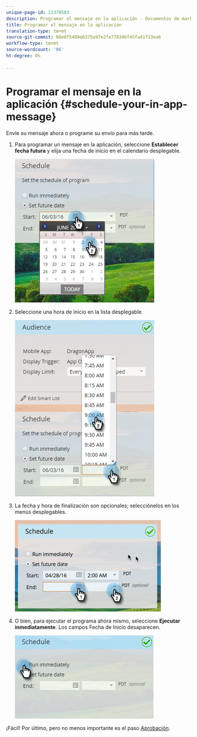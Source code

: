 ```yaml
---
unique-page-id: 11370503
description: Programar el mensaje en la aplicación - Documentos de marketing - Documentación del producto
title: Programar el mensaje en la aplicación
translation-type: tm+mt
source-git-commit: 06e0f5489e6375a97e2fe77834bf45fa41f23ea6
workflow-type: tm+mt
source-wordcount: '86'
ht-degree: 0%

---
```



# Programar el mensaje en la aplicación {#schedule-your-in-app-message}

Envíe su mensaje ahora o programe su envío para más tarde.

1. Para programar un mensaje en la aplicación, seleccione **Establecer fecha futura** y elija una fecha de inicio en el calendario desplegable.

   ![](assets/schedule-your-in-app-message-1.png)

1. Seleccione una hora de inicio en la lista desplegable.

   ![](assets/schedule-your-in-app-message-2.png)

1. La fecha y hora de finalización son opcionales; selecciónelos en los menús desplegables.

   ![](assets/schedule-your-in-app-message-3.png)

1. O bien, para ejecutar el programa ahora mismo, seleccione **Ejecutar inmediatamente**. Los campos Fecha de Inicio desaparecen.

   ![](assets/schedule-your-in-app-message-4.png)

¡Fácil! Por último, pero no menos importante es el paso [Aprobación](/help/marketo/product-docs/mobile-marketing/in-app-messages/sending-your-in-app-message/approve-your-in-app-message.md).

